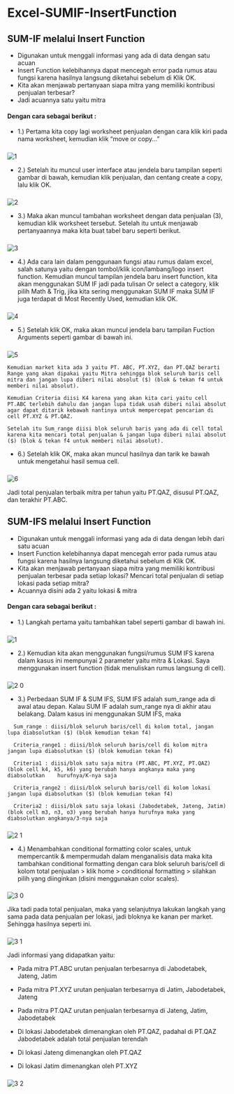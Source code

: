 # Excel-SUMIF-InsertFunction


## SUM-IF melalui Insert Function
 - Digunakan untuk menggali informasi yang ada di data dengan satu acuan
 - Insert Function kelebihannya dapat mencegah error pada rumus atau fungsi karena hasilnya langsung diketahui sebelum di Klik OK.
 - Kita akan menjawab pertanyaan siapa mitra yang memiliki kontribusi penjualan terbesar?
 - Jadi acuannya satu yaitu mitra


#### Dengan cara sebagai berikut :
- 1.) Pertama kita copy lagi worksheet penjualan dengan cara klik kiri pada nama worksheet, kemudian klik “move or copy...”
###
![1](https://user-images.githubusercontent.com/86678205/165497699-3c92f0ad-745d-48b8-a828-d1432825f261.png)

- 2.) Setelah itu muncul user interface atau jendela baru tampilan seperti gambar di bawah, kemudian klik penjualan, dan centang create a copy, lalu klik OK.
###
![2](https://user-images.githubusercontent.com/86678205/165497732-deeb8887-bb43-40fc-83a6-cfd0356c096c.png)

- 3.) Maka akan muncul tambahan worksheet dengan data penjualan (3), kemudian klik worksheet tersebut. Setelah itu untuk menjawab pertanyaannya maka kita buat tabel baru seperti berikut.
###
![3](https://user-images.githubusercontent.com/86678205/165497759-a2bc8e37-71ea-46ef-8b17-44d53b21ddfd.png)

- 4.) Ada cara lain dalam penggunaan fungsi atau rumus dalam excel, salah satunya yaitu dengan tombol/klik icon/lambang/logo insert function. Kemudian muncul tampilan jendela baru insert function, kita akan menggunakan SUM IF jadi pada tulisan Or select a category, klik pilih Math & Trig, jika kita sering menggunakan SUM IF maka SUM IF juga terdapat di Most Recently Used, kemudian klik OK.
###
![4](https://user-images.githubusercontent.com/86678205/165497787-19597e19-8db5-422f-8be1-e7322d86cf7a.png)

- 5.) Setelah klik OK, maka akan muncul jendela baru tampilan Fuction Arguments seperti gambar di bawah ini. 
###
![5](https://user-images.githubusercontent.com/86678205/165497814-0d6bf26c-c2d3-43c6-9d42-5448bb4e7ad0.png)

```http
Kemudian market kita ada 3 yaitu PT. ABC, PT.XYZ, dan PT.QAZ berarti Range yang akan dipakai yaitu Mitra sehingga blok seluruh baris cell mitra dan jangan lupa diberi nilai absolut ($) (blok & tekan f4 untuk memberi nilai absolut). 
```

```http
Kemudian Criteria diisi K4 karena yang akan kita cari yaitu cell PT.ABC terlebih dahulu dan jangan lupa tidak usah diberi nilai absolut agar dapat ditarik kebawah nantinya untuk mempercepat pencarian di cell PT.XYZ & PT.QAZ. 
```

```http
Setelah itu Sum_range diisi blok seluruh baris yang ada di cell total karena kita mencari total penjualan & jangan lupa diberi nilai absolut ($) (blok & tekan f4 untuk memberi nilai absolut).
```

- 6.) Setelah klik OK, maka akan muncul hasilnya dan tarik ke bawah untuk mengetahui hasil semua cell. 
###
![6](https://user-images.githubusercontent.com/86678205/165497839-dc900108-bd0d-4599-911b-c782a2ca9b93.PNG)

Jadi total penjualan terbaik mitra per tahun yaitu PT.QAZ, disusul PT.QAZ, dan terakhir PT.ABC.

## SUM-IFS melalui Insert Function
 - Digunakan untuk menggali informasi yang ada di data dengan lebih dari satu acuan
 - Insert Function kelebihannya dapat mencegah error pada rumus atau fungsi karena hasilnya langsung diketahui sebelum di Klik OK.
 - Kita akan menjawab pertanyaan siapa mitra yang memiliki kontribusi penjualan terbesar pada setiap lokasi? Mencari total penjualan di setiap lokasi pada setiap mitra? 
 - Acuannya disini ada 2 yaitu lokasi & mitra

#### Dengan cara sebagai berikut :
- 1.) Langkah pertama yaitu tambahkan tabel seperti gambar di bawah ini.
###
![1](https://user-images.githubusercontent.com/86678205/167100286-24cbde95-2302-448f-8848-66127d3448d9.png)

- 2.) Kemudian kita akan menggunakan fungsi/rumus SUM IFS karena dalam kasus ini mempunyai 2 parameter yaitu mitra & Lokasi. Saya menggunakan insert function (tidak menuliskan rumus langsung di cell).
###
![2 0](https://user-images.githubusercontent.com/86678205/167100337-2d89427c-2381-4479-b198-a75ace1d653b.png)

- 3.) Perbedaan SUM IF & SUM IFS, SUM IFS adalah sum_range ada di awal atau depan. Kalau SUM IF adalah sum_range nya di akhir atau belakang. Dalam kasus ini menggunakan SUM IFS, maka 
```http
  Sum_range : diisi/blok seluruh baris/cell di kolom total, jangan lupa diabsolutkan ($) (blok kemudian tekan f4)
```
```http
  Criteria_range1 : diisi/blok seluruh baris/cell di kolom mitra jangan lupa diabsolutkan ($) (blok kemudian tekan f4)
```
```http
  Criteria1 : diisi/blok satu saja mitra (PT.ABC, PT.XYZ, PT.QAZ) (blok cell k4, k5, k6) yang berubah hanya angkanya maka yang diabsolutkan    hurufnya/K-nya saja
```
```http
  Criteria_range2 : diisi/blok seluruh baris/cell di kolom lokasi jangan lupa diabsolutkan ($) (blok kemudian tekan f4)
```
```http
  Criteria2 : diisi/blok satu saja lokasi (Jabodetabek, Jateng, Jatim) (blok cell m3, n3, o3) yang berubah hanya hurufnya maka yang diabsolutkan angkanya/3-nya saja 
```
###
![2 1](https://user-images.githubusercontent.com/86678205/167100379-5308e2dd-cca1-4d7d-81f7-261a2e0698f4.png)

- 4.) Menambahkan conditional formatting color scales, untuk mempercantik & mempermudah dalam menganalisis data maka kita tambahkan conditional formatting dengan cara blok seluruh baris/cell di kolom total penjualan > klik home > conditional formatting > silahkan pilih yang diinginkan (disini menggunakan color scales).
###
![3 0](https://user-images.githubusercontent.com/86678205/167100425-2ef05418-8030-466f-b31e-2fd78327f6b8.png)

Jika tadi pada total penjualan, maka yang selanjutnya lakukan langkah yang sama pada data penjualan per lokasi, jadi bloknya ke kanan per market. Sehingga hasilnya seperti ini.
###
![3 1](https://user-images.githubusercontent.com/86678205/167100473-5b39e1ff-7d2b-411e-9f3b-ce4b002325ad.png)

Jadi informasi yang didapatkan yaitu: 
- Pada mitra PT.ABC urutan penjualan terbesarnya di Jabodetabek, Jateng, Jatim
- Pada mitra PT.XYZ urutan penjualan terbesarnya di Jatim, Jabodetabek, Jateng
- Pada mitra PT.QAZ urutan penjualan terbesarnya di Jateng, Jatim, Jabodetabek

- Di lokasi Jabodetabek dimenangkan oleh PT.QAZ, padahal di PT.QAZ Jabodetabek adalah total penjualan terendah
- Di lokasi Jateng dimenangkan oleh PT.QAZ 
- Di lokasi Jatim dimenangkan oleh PT.XYZ
###
![3 2](https://user-images.githubusercontent.com/86678205/167100496-7ce41710-f85f-4c0f-9b37-9cd9f9a0edf9.PNG)
